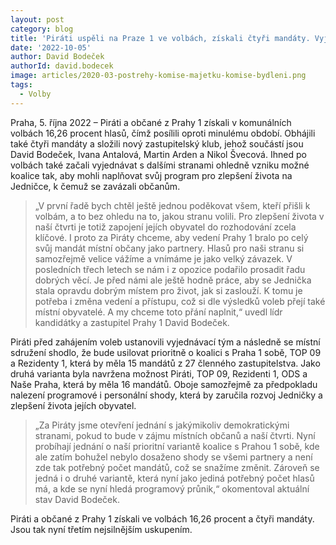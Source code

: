 ```yaml
---
layout: post
category: blog
title: 'Piráti uspěli na Praze 1 ve volbách, získali čtyři mandáty. Vyjednávají o variantách možné koalice'
date: '2022-10-05'
author: David Bodeček
authorId: david.bodecek
image: articles/2020-03-postrehy-komise-majetku-komise-bydleni.png
tags:
  - Volby
---
```


Praha, 5. října 2022 – Piráti a občané z Prahy 1 získali v komunálních volbách 16,26 procent hlasů, čímž posílili oproti minulému období. Obhájili také čtyři mandáty a složili nový zastupitelský klub, jehož součástí jsou David Bodeček, Ivana Antalová, Martin Arden a Nikol Švecová. Ihned po volbách také začali vyjednávat s dalšími stranami ohledně vzniku možné koalice tak, aby mohli naplňovat svůj program pro zlepšení života na Jedničce, k čemuž se zavázali občanům.  

> „V první řadě bych chtěl ještě jednou poděkovat všem, kteří přišli k volbám, a to bez ohledu na to, jakou stranu volili. Pro zlepšení života v naší čtvrti je totiž zapojení jejích obyvatel do rozhodování zcela klíčové. I proto za Piráty chceme, aby vedení Prahy 1 bralo po celý svůj mandát místní občany jako partnery. Hlasů pro naši stranu si samozřejmě velice vážíme a vnímáme je jako velký závazek. V posledních třech letech se nám i z opozice podařilo prosadit řadu dobrých věcí. Je před námi ale ještě hodně práce, aby se Jednička stala opravdu dobrým místem pro život, jak si zaslouží. K tomu je potřeba i změna vedení a přístupu, což si dle výsledků voleb přejí také místní obyvatelé. A my chceme toto přání naplnit,“ uvedl lídr kandidátky a zastupitel Prahy 1 David Bodeček. 

Piráti před zahájením voleb ustanovili vyjednávací tým a následně se místní sdružení shodlo, že bude usilovat prioritně o koalici s Praha 1 sobě, TOP 09 a Rezidenty 1, která by měla 15 mandátů z 27 členného zastupitelstva. Jako druhá varianta byla navržena možnost Piráti, TOP 09, Rezidenti 1, ODS a Naše Praha, která by měla 16 mandátů. Oboje samozřejmě za předpokladu nalezení programové i personální shody, která by zaručila rozvoj Jedničky a zlepšení života jejích obyvatel.

> „Za Piráty jsme otevření jednání s jakýmikoliv demokratickými stranami, pokud to bude v zájmu místních občanů a naší čtvrti. Nyní probíhají jednání o naší prioritní variantě koalice s Prahou 1 sobě, kde ale zatím bohužel nebylo dosaženo shody se všemi partnery a není zde tak potřebný počet mandátů, což se snažíme změnit. Zároveň se jedná i o druhé variantě, která nyní jako jediná potřebný počet hlasů má, a kde se nyní hledá programový průnik,“ okomentoval aktuální stav David Bodeček.  

Piráti a občané z Prahy 1 získali ve volbách 16,26 procent a čtyři mandáty. Jsou tak nyní třetím nejsilnějším uskupením. 
